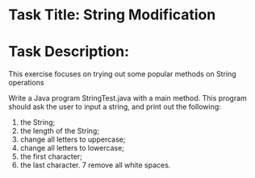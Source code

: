 # Task Title: String Modification

# Task Description: 
This exercise focuses on trying out some popular methods on String operations

Write a Java program StringTest.java with a main method. This program
should ask the user to input a string, and print out the following: 

1. the String; 
2. the length of the String; 
3. change all letters to uppercase; 
4. change all letters to lowercase; 
5. the first character; 
6. the last character. 
7 remove all white spaces.
